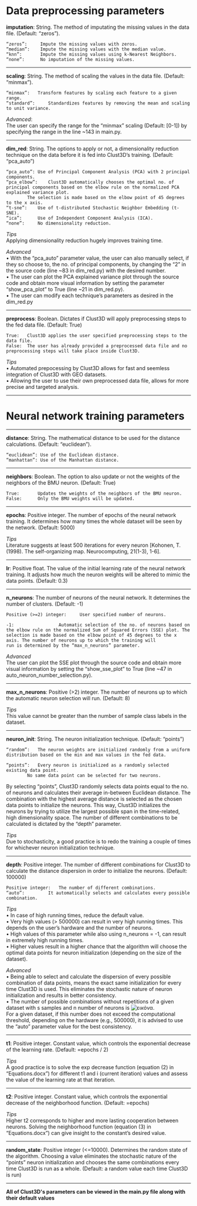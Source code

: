 # **Data preprocessing parameters**

**imputation**: String. The method of imputating the missing values in the data file. (Default: “zeros”).

	“zeros”:	 Impute the missing values with zeros.
	“median”:	 Impute the missing values with the median value.
	“knn”: 		 Impute the missing values using k-Nearest Neighbors.
	“none”: 	 No imputation of the missing values.

______________________________________________________________________________


**scaling**: String. The method of scaling the values in the data file. (Default: “minmax”).

	“minmax”: 	Transform features by scaling each feature to a given range.
	“standard”: 	Standardizes features by removing the mean and scaling to unit variance.

*Advanced*:  
	The user can specify the range for the “minmax” scaling (Default: [0-1]) by specifying the range in the line ~143 in main.py.

______________________________________________________________________________



**dim_red**: String. The options to apply or not, a dimensionality reduction technique on the data before it is fed into Clust3D’s training. (Default: “pca_auto”)

	“pca_auto”:	Use of Principal Component Analysis (PCA) with 2 principal components.
	“pca_elbow”:	Clust3D automatically chooses the optimal no. of principal components based on the elbow rule on the normalized PCA explained variance plot.  
 			The selection is made based on the elbow point of 45 degrees to the x axis.
	“t-sne”:	Use of t-distributed Stochastic Neighbor Embedding (t-SNE).
	“ica”: 		Use of Independent Component Analysis (ICA).
	“none”: 	No dimensionality reduction.  

*Tips*  
	Applying dimensionality reduction hugely improves training time.  


*Advanced*  
• With the “pca_auto” parameter value, the user can also manually select, if they so choose to, the no. of principal components, by changing the “2” in the source code (line ~83 in dim_red.py) with the desired number.  
• The user can plot the PCA explained variance plot through the source code and obtain more visual information by setting the parameter “show_pca_plot” to True (line ~21 in dim_red.py).  
• The user can modify each technique’s parameters as desired in the dim_red.py  

______________________________________________________________________________

**preprocess**: Boolean. Dictates if Clust3D will apply preprocessing steps to the fed data file. (Default: True)   

	True:	Clust3D applies the user specified preprocessing steps to the data file.
 	False:	The user has already provided a preprocessed data file and no preprocessing steps will take place inside Clust3D.
  
*Tips*  
• Automated prepocessing by Clust3D allows for fast and seemless integration of Clust3D with GEO datasets.  
• Allowing the user to use their own preprocessed data file, allows for more precise and targeted analysis.  

______________________________________________________________________________


# **Neural network training parameters**

______________________________________________________________________________

**distance**: String. The mathematical distance to be used for the distance calculations. (Default: “euclidean”).

	“euclidean”: Use of the Euclidean distance.
	“manhattan”: Use of the Manhattan distance.
 
______________________________________________________________________________

**neighbors**: Boolean. The option to also update or not the weights of the neighbors of the BMU neuron. (Default: True)

	True: 		Updates the weights of the neighbors of the BMU neuron.
	False: 		Only the BMU weights will be updated.
 
_______________________________________________________________

**epochs**: Positive integer. The number of epochs of the neural network training. It determines how many times the whole dataset will be seen by the network. (Default: 5000)

*Tips*  
Literature suggests at least 500 iterations for every neuron [Kohonen, T. (1998). The self-organizing map. Neurocomputing, 21(1-3), 1-6].

______________________________________________________________________________

**lr**: Positive float. The value of the initial learning rate of the neural network training. It adjusts how much the neuron weights will be altered to mimic the data points. (Default: 0.3)

______________________________________________________________________________
**n_neurons**: The number of neurons of the neural network. It determines the number of clusters. (Default: -1)

	Positive (>=2) integer:  	User specified number of neurons.

	-1: 				Automatic selection of the no. of neurons based on the elbow rule on the normalized Sum of Squared Errors (SSE) plot. The   					selection is made based on the elbow point of 45 degrees to the x axis. The number of neurons up to which the training will   					run is determined by the “max_n_neurons” parameter.

*Advanced*    
The user can plot the SSE plot through the source code and obtain more visual information by setting the “show_sse_plot” to True (line ~47 in auto_neuron_number_selection.py).

_____________________________________________________________________________

**max_n_neurons**: Positive (>2) integer. The number of neurons up to which the automatic neuron selection will run. (Default: 8)

*Tips*  
This value cannot be greater than the number of sample class labels in the dataset.

______________________________________________________________________________

**neuron_init**: String. The neuron initialization technique. (Default: “points”)

	“random”: 	The neuron weights are initialized randomly from a uniform distribution based on the min and max values in the fed data.

	“points”: 	Every neuron is initialized as a randomly selected existing data point.
			No same data point can be selected for two neurons.

By selecting “points”, Clust3D randomly selects data points equal to the no. of neurons and calculates their average in-between Euclidean distance. The combination with the highest average distance is selected as the chosen data points to initialize the neurons. This way, Clust3D initializes the neurons by trying to utilize the largest possible span in the time-related, high dimensionality space. The number of different combinations to be calculated is dictated by the “depth” parameter.

*Tips*  
Due to stochasticity, a good practice is to redo the training a couple of times for whichever neuron initialization technique.

______________________________________________________________________________

**depth**: Positive integer. The number of different combinations for Clust3D to calculate the distance dispersion in order to initialize the neurons. (Default: 100000)

	Positive integer: 	The number of different combinations.
	“auto”:			It automatically selects and calculates every possible combination.

*Tips*  
• In case of high running times, reduce the default value.  
• Very high values (> 500000) can result in very high running times. This depends on the user’s hardware and the number of neurons.  
• High values of this parameter while also using n_neurons = -1, can result in extremely high running times.  
• Higher values result in a higher chance that the algorithm will choose the optimal data points for neuron initialization (depending on the size of the dataset).  

*Advanced*  
• Being able to select and calculate the dispersion of every possible combination of data points, means the exact same initialization for every time Clust3D is used.       This eliminates the stochastic nature of neuron initialization and results in better consistency.  
• The number of possible combinations without repetitions of a given dataset with s samples and n number of neurons is ![εικόνα](https://github.com/Orepap/Clust3D/assets/93657525/f7e34231-b978-4a6a-b937-48ce8207a6fd).  
  For a given dataset, if this number does not exceed the computational threshold, depending on the hardware (e.g., 500000), it is advised to use the “auto” parameter   value for the best consistency.

____________________________________________________________________________

**t1**: Positive integer. Constant value, which controls the exponential decrease of the learning rate. (Default: =epochs / 2)

*Tips*  
A good practice is to solve the exp decrease function (equation (2) in “Equations.docx”) for different t1 and i (current iteration) values and assess the value of the learning rate at that iteration.
 
______________________________________________________________________________

**t2**: Positive integer. Constant value, which controls the exponential decrease of the neighborhood function. (Default: =epochs)

*Tips*  
Higher t2 corresponds to higher and more lasting cooperation between neurons. Solving the neighborhood function (equation (3) in “Equations.docx”) can give insight to the constant’s desired value.
 
______________________________________________________________________________

**random_state**: Positive integer (<=10000). Determines the random state of the algorithm. Choosing a value eliminates the stochastic nature of the “points” neuron initialization and chooses the same combinations every time Clust3D is run as a whole. (Default: a random value each time Clust3D is run)

______________________________________________________________________________
  
**All of Clust3D's parameters can be viewed in the main.py file along with their default values**
